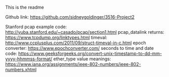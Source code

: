 This is the readme

Github link: https://github.com/sidneygoldinger/3516-Project2

Stanford pcap example code: http://yuba.stanford.edu/~casado/pcap/section1.html
pcap_datalink returns: https://www.tcpdump.org/linktypes.html
timeval: http://www.ccplusplus.com/2011/09/struct-timeval-in-c.html
epoch converter: https://www.epochconverter.com/
seconds to time and date code: https://www.geeksforgeeks.org/convert-unix-timestamp-to-dd-mm-yyyy-hhmmss-format/
ether_type value meanings: https://www.iana.org/assignments/ieee-802-numbers/ieee-802-numbers.xhtml